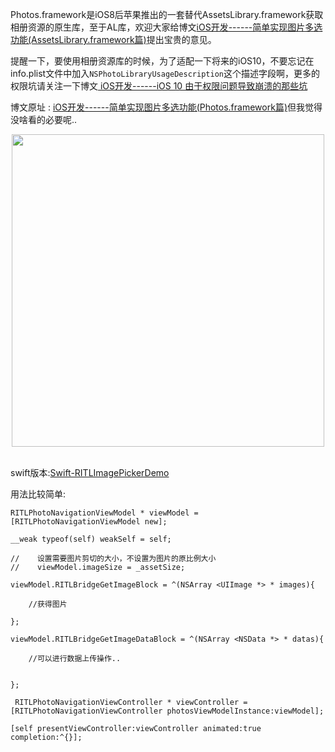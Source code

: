 Photos.framework是iOS8后苹果推出的一套替代AssetsLibrary.framework获取相册资源的原生库，至于AL库，欢迎大家给博文[iOS开发------简单实现图片多选功能(AssetsLibrary.framework篇)](http://blog.csdn.net/runintolove/article/details/51163192)提出宝贵的意见。


提醒一下，要使用相册资源库的时候，为了适配一下将来的iOS10，不要忘记在info.plist文件中加入`NSPhotoLibraryUsageDescription`这个描述字段啊，更多的权限坑请关注一下博文[ iOS开发------iOS 10 由于权限问题导致崩溃的那些坑](http://www.jianshu.com/p/7888e26ac2c6)

博文原址 : [iOS开发------简单实现图片多选功能(Photos.framework篇)](http://www.jianshu.com/p/140f8996279e)但我觉得没啥看的必要呢..

<div align="center"><img src="http://7xruse.com1.z0.glb.clouddn.com/RITLPhotos.gif" height=500></img></div>
<br>

swift版本:[Swift-RITLImagePickerDemo](https://github.com/RITL/Swift-RITLImagePickerDemo)

用法比较简单:
```
RITLPhotoNavigationViewModel * viewModel = [RITLPhotoNavigationViewModel new];

__weak typeof(self) weakSelf = self;

//    设置需要图片剪切的大小，不设置为图片的原比例大小
//    viewModel.imageSize = _assetSize;

viewModel.RITLBridgeGetImageBlock = ^(NSArray <UIImage *> * images){
    
    //获得图片
    
};

viewModel.RITLBridgeGetImageDataBlock = ^(NSArray <NSData *> * datas){
  
    //可以进行数据上传操作..
    
    
};

 RITLPhotoNavigationViewController * viewController = [RITLPhotoNavigationViewController photosViewModelInstance:viewModel];

[self presentViewController:viewController animated:true completion:^{}];

```
